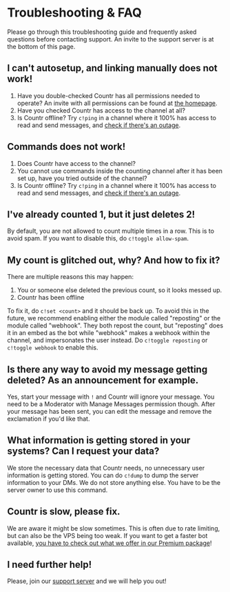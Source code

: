 # Troubleshooting & FAQ

Please go through this troubleshooting guide and frequently asked questions before contacting support. An invite to the support server is at the bottom of this page.

## I can't autosetup, and linking manually does not work!

1. Have you double-checked Countr has all permissions needed to operate? An invite with all permissions can be found at [the homepage](/).
2. Have you checked Countr has access to the channel at all?
3. Is Countr offline? Try `c!ping` in a channel where it 100% has access to read and send messages, and [check if there's an outage](https://uptime.countr.xyz/).

## Commands does not work!

1. Does Countr have access to the channel?
2. You cannot use commands inside the counting channel after it has been set up, have you tried outside of the channel?
3. Is Countr offline? Try `c!ping` in a channel where it 100% has access to read and send messages, and [check if there's an outage](https://uptime.countr.xyz/).

## I've already counted 1, but it just deletes 2!

By default, you are not allowed to count multiple times in a row. This is to avoid spam. If you want to disable this, do `c!toggle allow-spam`.

## My count is glitched out, why? And how to fix it?

There are multiple reasons this may happen:

1. You or someone else deleted the previous count, so it looks messed up.
2. Countr has been offline

To fix it, do `c!set <count>` and it should be back up. To avoid this in the future, we recommend enabling either the module called "reposting" or the module called "webhook". They both repost the count, but "reposting" does it in an embed as the bot while "webhook" makes a webhook within the channel, and impersonates the user instead. Do `c!toggle reposting` or `c!toggle webhook` to enable this.

## Is there any way to avoid my message getting deleted? As an announcement for example.

Yes, start your message with `!` and Countr will ignore your message. You need to be a Moderator with Manage Messages permission though. After your message has been sent, you can edit the message and remove the exclamation if you'd like that.

## What information is getting stored in your systems? Can I request your data?

We store the necessary data that Countr needs, no unnecessary user information is getting stored. You can do `c!dump` to dump the server information to your DMs. We do not store anything else. You have to be the server owner to use this command.

## Countr is slow, please fix.

We are aware it might be slow sometimes. This is often due to rate limiting, but can also be the VPS being too weak. If you want to get a faster bot available, [you have to check out what we offer in our Premium package](/premium)!

## I need further help!

Please, join our [support server](https://promise.solutions/discord) and we will help you out!

